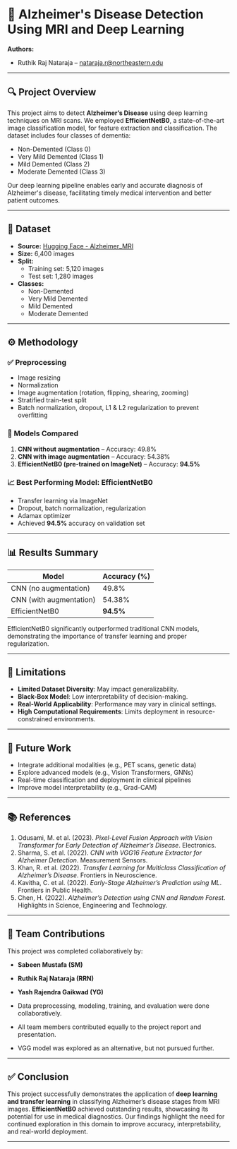 # 🧠 Alzheimer's Disease Detection Using MRI and Deep Learning

**Authors:**  
- Ruthik Raj Nataraja – nataraja.r@northeastern.edu  


---

## 🔍 Project Overview

This project aims to detect **Alzheimer’s Disease** using deep learning techniques on MRI scans. We employed **EfficientNetB0**, a state-of-the-art image classification model, for feature extraction and classification. The dataset includes four classes of dementia:
- Non-Demented (Class 0)  
- Very Mild Demented (Class 1)  
- Mild Demented (Class 2)  
- Moderate Demented (Class 3)

Our deep learning pipeline enables early and accurate diagnosis of Alzheimer's disease, facilitating timely medical intervention and better patient outcomes.

---

## 📁 Dataset

- **Source:** [Hugging Face - Alzheimer_MRI](https://huggingface.co/datasets/Falah/Alzheimer_MRI)  
- **Size:** 6,400 images  
- **Split:**  
  - Training set: 5,120 images  
  - Test set: 1,280 images  
- **Classes:**  
  - Non-Demented  
  - Very Mild Demented  
  - Mild Demented  
  - Moderate Demented

---

## ⚙️ Methodology

### ✅ Preprocessing
- Image resizing
- Normalization
- Image augmentation (rotation, flipping, shearing, zooming)
- Stratified train-test split
- Batch normalization, dropout, L1 & L2 regularization to prevent overfitting

### 🧠 Models Compared
1. **CNN without augmentation** – Accuracy: 49.8%  
2. **CNN with image augmentation** – Accuracy: 54.38%  
3. **EfficientNetB0 (pre-trained on ImageNet)** – Accuracy: **94.5%**

### 📈 Best Performing Model: EfficientNetB0
- Transfer learning via ImageNet
- Dropout, batch normalization, regularization
- Adamax optimizer
- Achieved **94.5%** accuracy on validation set

---

## 📊 Results Summary

| Model                        | Accuracy (%) |
|-----------------------------|--------------|
| CNN (no augmentation)       | 49.8%        |
| CNN (with augmentation)     | 54.38%       |
| EfficientNetB0              | **94.5%**    |

EfficientNetB0 significantly outperformed traditional CNN models, demonstrating the importance of transfer learning and proper regularization.

---

## 🚧 Limitations

- **Limited Dataset Diversity**: May impact generalizability.
- **Black-Box Model**: Low interpretability of decision-making.
- **Real-World Applicability**: Performance may vary in clinical settings.
- **High Computational Requirements**: Limits deployment in resource-constrained environments.

---

## 🔬 Future Work

- Integrate additional modalities (e.g., PET scans, genetic data)
- Explore advanced models (e.g., Vision Transformers, GNNs)
- Real-time classification and deployment in clinical pipelines
- Improve model interpretability (e.g., Grad-CAM)

---

## 📚 References

1. Odusami, M. et al. (2023). *Pixel-Level Fusion Approach with Vision Transformer for Early Detection of Alzheimer’s Disease*. Electronics.
2. Sharma, S. et al. (2022). *CNN with VGG16 Feature Extractor for Alzheimer Detection*. Measurement Sensors.
3. Khan, R. et al. (2022). *Transfer Learning for Multiclass Classification of Alzheimer’s Disease*. Frontiers in Neuroscience.
4. Kavitha, C. et al. (2022). *Early-Stage Alzheimer’s Prediction using ML*. Frontiers in Public Health.
5. Chen, H. (2022). *Alzheimer’s Detection using CNN and Random Forest*. Highlights in Science, Engineering and Technology.

---

## 👥 Team Contributions

This project was completed collaboratively by:
- **Sabeen Mustafa (SM)**
- **Ruthik Raj Nataraja (RRN)**
- **Yash Rajendra Gaikwad (YG)**

- Data preprocessing, modeling, training, and evaluation were done collaboratively.
- All team members contributed equally to the project report and presentation.
- VGG model was explored as an alternative, but not pursued further.

---

## ✅ Conclusion

This project successfully demonstrates the application of **deep learning and transfer learning** in classifying Alzheimer’s disease stages from MRI images. **EfficientNetB0** achieved outstanding results, showcasing its potential for use in medical diagnostics. Our findings highlight the need for continued exploration in this domain to improve accuracy, interpretability, and real-world deployment.

---
